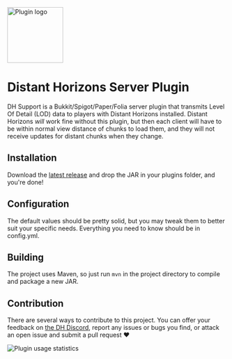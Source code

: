 <img src="https://gitlab.com/distant-horizons-team/distant-horizons-core/-/raw/main/_Misc%20Files/logo%20files/new/SVG/Distant-Horizons-Plugin.svg?ref_type=heads" height="128" alt="Plugin logo">

# Distant Horizons Server Plugin

DH Support is a Bukkit/Spigot/Paper/Folia server plugin that transmits Level Of Detail (LOD) data to players with Distant Horizons installed. Distant Horizons _will_ work fine without this plugin, but then each client will have to be within normal view distance of chunks to load them, and they will not receive updates for distant chunks when they change. 

## Installation

Download the [latest release](https://gitlab.com/distant-horizons-team/distant-horizons-server-plugin/-/releases) and drop the JAR in your plugins folder, and you're done!

## Configuration

The default values should be pretty solid, but you may tweak them to better suit your specific needs. Everything you need to know should be in config.yml.

## Building

The project uses Maven, so just run `mvn` in the project directory to compile and package a new JAR.

## Contribution

There are several ways to contribute to this project. You can offer your feedback on [the DH Discord](https://discord.gg/xAB8G4cENx), report any issues or bugs you find, or attack an open issue and submit a pull request ❤️

![Plugin usage statistics](https://bstats.org/signatures/bukkit/DH%20Support.svg)
